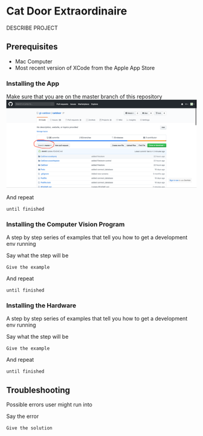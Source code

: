 # Cat Door Extraordinaire

DESCRIBE PROJECT

## Prerequisites

- Mac Computer
- Most recent version of XCode from the Apple App Store

### Installing the App

Make sure that you are on the master branch of this repository
![Were to find branches](AppInstallationImages/masterBranchImage.png)

And repeat

```
until finished
```

### Installing the Computer Vision Program

A step by step series of examples that tell you how to get a development env running

Say what the step will be

```
Give the example
```

And repeat

```
until finished
```

### Installing the Hardware

A step by step series of examples that tell you how to get a development env running

Say what the step will be

```
Give the example
```

And repeat

```
until finished
```

## Troubleshooting

Possible errors user might run into

Say the error

```
Give the solution
```
